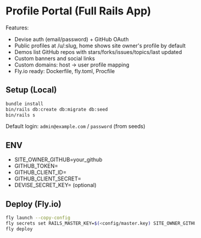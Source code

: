 
# Profile Portal (Full Rails App)

Features:
- Devise auth (email/password) + GitHub OAuth
- Public profiles at /u/:slug, home shows site owner's profile by default
- Demos list GitHub repos with stars/forks/issues/topics/last updated
- Custom banners and social links
- Custom domains: host -> user profile mapping
- Fly.io ready: Dockerfile, fly.toml, Procfile

## Setup (Local)

```bash
bundle install
bin/rails db:create db:migrate db:seed
bin/rails s
```

Default login: `admin@example.com` / `password` (from seeds)

## ENV

- SITE_OWNER_GITHUB=your_github
- GITHUB_TOKEN=
- GITHUB_CLIENT_ID=
- GITHUB_CLIENT_SECRET=
- DEVISE_SECRET_KEY= (optional)

## Deploy (Fly.io)

```bash
fly launch --copy-config
fly secrets set RAILS_MASTER_KEY=$(<config/master.key) SITE_OWNER_GITHUB=your_github GITHUB_CLIENT_ID=xxx GITHUB_CLIENT_SECRET=yyy
fly deploy
```
